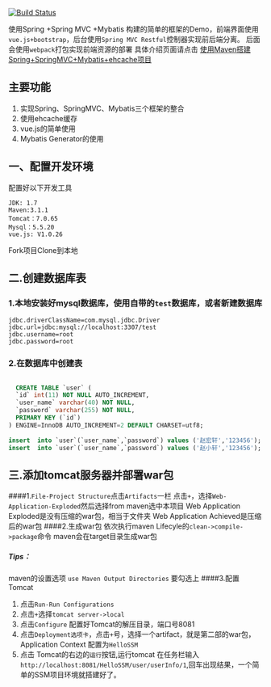[![Build Status](https://travis-ci.org/javaor/HelloSSM.svg?branch=master)](https://travis-ci.org/javaor/HelloSSM)

   使用Spring +Spring MVC +Mybatis 构建的简单的框架的Demo，前端界面使用`vue.js+bootstrap`，后台使用`Spring MVC Restful`控制器实现前后端分离。
   后面会使用`webpack`打包实现前端资源的部署
   具体介绍页面请点击 [使用Maven搭建Spring+SpringMVC+Mybatis+ehcache项目](http://zeusjava.com/2015/10/17/build-an-maven-spring-mybatis-ehcache-web-project)
   
## 主要功能
   1. 实现Spring、SpringMVC、Mybatis三个框架的整合
   2. 使用ehcache缓存
   3. vue.js的简单使用
   3. Mybatis Generator的使用
   

## 一、配置开发环境

配置好以下开发工具

    JDK: 1.7
    Maven:3.1.1
    Tomcat：7.0.65
    Mysql：5.5.20
    vue.js: V1.0.26
    
Fork项目Clone到本地

## 二.创建数据库表

### 1.本地安装好mysql数据库，使用自带的`test`数据库，或者新建数据库

    jdbc.driverClassName=com.mysql.jdbc.Driver
    jdbc.url=jdbc:mysql://localhost:3307/test
    jdbc.username=root
    jdbc.password=root


### 2.在数据库中创建表

```sql

  CREATE TABLE `user` (  
  `id` int(11) NOT NULL AUTO_INCREMENT,  
  `user_name` varchar(40) NOT NULL,  
  `password` varchar(255) NOT NULL,  
  PRIMARY KEY (`id`)  
) ENGINE=InnoDB AUTO_INCREMENT=2 DEFAULT CHARSET=utf8;  
  
insert  into `user`(`user_name`,`password`) values ('赵宏轩','123456');  
insert  into `user`(`user_name`,`password`) values ('赵小轩','123456');  
```


## 三.添加tomcat服务器并部署war包
####1.`File-Project Structure`点击`Artifacts`一栏
点击`+`，选择`Web-Application-Exploded`然后选择from maven选中本项目
Web Application Exploded是没有压缩的war包，相当于文件夹
Web Application Achieved是压缩后的war包
####2.生成war包
依次执行maven Lifecyle的`clean->compile->package`命令
maven会在target目录生成war包
##### Tips：
maven的设置选项 `use Maven Output Directories` 要勾选上
####3.配置Tomcat
1. 点击`Run-Run Configurations`
2. 点击`+`选择`tomcat server->local`
3. 点击`Configure` 配置好Tomcat的解压目录，端口号8081
4. 点击`Deployment选项卡`，点击`+`号，选择一个artifact，就是第二部的war包，Application Context 配置为`HelloSSM`
5. 点击 Tomcat的右边的`运行`按钮,运行tomcat
在任务栏输入`http://localhost:8081/HelloSSM/user/userInfo/1`,回车出现结果，一个简单的SSM项目环境就搭建好了。



